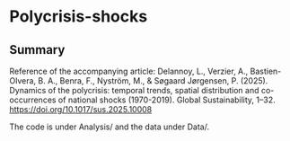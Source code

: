 # Polycrisis-shocks

## Summary

Reference of the accompanying article: Delannoy, L., Verzier, A., Bastien-Olvera, B. A., Benra, F., Nyström, M., & Søgaard Jørgensen, P. (2025). Dynamics of the polycrisis: temporal trends, spatial distribution and co-occurrences of national shocks (1970-2019). Global Sustainability, 1–32. https://doi.org/10.1017/sus.2025.10008							

The code is under Analysis/ and the data under Data/.